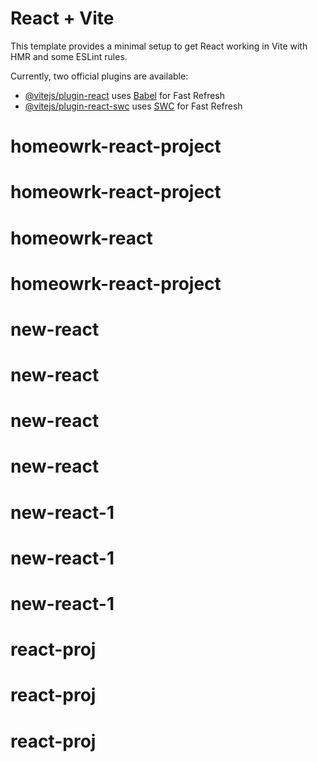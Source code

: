 # React + Vite

This template provides a minimal setup to get React working in Vite with HMR and some ESLint rules.

Currently, two official plugins are available:

- [@vitejs/plugin-react](https://github.com/vitejs/vite-plugin-react/blob/main/packages/plugin-react/README.md) uses [Babel](https://babeljs.io/) for Fast Refresh
- [@vitejs/plugin-react-swc](https://github.com/vitejs/vite-plugin-react-swc) uses [SWC](https://swc.rs/) for Fast Refresh
# homeowrk-react-project
# homeowrk-react-project
# homeowrk-react
# homeowrk-react-project
# new-react
# new-react
# new-react
# new-react
# new-react-1
# new-react-1
# new-react-1
# react-proj
# react-proj
# react-proj
